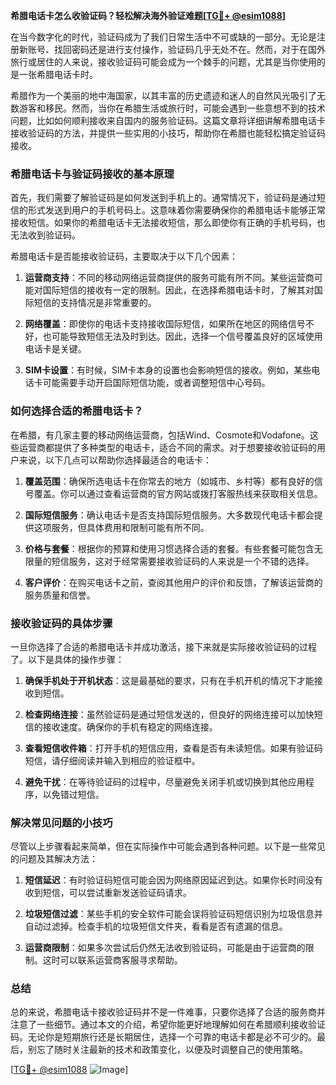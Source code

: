 **希腊电话卡怎么收验证码？轻松解决海外验证难题[[TG💪+ @esim1088](https://t.me/s/esim1088)]**

在当今数字化的时代，验证码成为了我们日常生活中不可或缺的一部分。无论是注册新账号、找回密码还是进行支付操作，验证码几乎无处不在。然而，对于在国外旅行或居住的人来说，接收验证码可能会成为一个棘手的问题，尤其是当你使用的是一张希腊电话卡时。

希腊作为一个美丽的地中海国家，以其丰富的历史遗迹和迷人的自然风光吸引了无数游客和移民。然而，当你在希腊生活或旅行时，可能会遇到一些意想不到的技术问题，比如如何顺利接收来自国内的服务验证码。这篇文章将详细讲解希腊电话卡接收验证码的方法，并提供一些实用的小技巧，帮助你在希腊也能轻松搞定验证码接收。

### 希腊电话卡与验证码接收的基本原理

首先，我们需要了解验证码是如何发送到手机上的。通常情况下，验证码是通过短信的形式发送到用户的手机号码上。这意味着你需要确保你的希腊电话卡能够正常接收短信。如果你的希腊电话卡无法接收短信，那么即使你有正确的手机号码，也无法收到验证码。

希腊电话卡是否能接收验证码，主要取决于以下几个因素：

1. **运营商支持**：不同的移动网络运营商提供的服务可能有所不同。某些运营商可能对国际短信的接收有一定的限制。因此，在选择希腊电话卡时，了解其对国际短信的支持情况是非常重要的。

2. **网络覆盖**：即使你的电话卡支持接收国际短信，如果所在地区的网络信号不好，也可能导致短信无法及时到达。因此，选择一个信号覆盖良好的区域使用电话卡是关键。

3. **SIM卡设置**：有时候，SIM卡本身的设置也会影响短信的接收。例如，某些电话卡可能需要手动开启国际短信功能，或者调整短信中心号码。

### 如何选择合适的希腊电话卡？

在希腊，有几家主要的移动网络运营商，包括Wind、Cosmote和Vodafone。这些运营商都提供了多种类型的电话卡，适合不同的需求。对于想要接收验证码的用户来说，以下几点可以帮助你选择最适合的电话卡：

1. **覆盖范围**：确保所选电话卡在你常去的地方（如城市、乡村等）都有良好的信号覆盖。你可以通过查看运营商的官方网站或拨打客服热线来获取相关信息。

2. **国际短信服务**：确认电话卡是否支持国际短信服务。大多数现代电话卡都会提供这项服务，但具体费用和限制可能有所不同。

3. **价格与套餐**：根据你的预算和使用习惯选择合适的套餐。有些套餐可能包含无限量的短信服务，这对于经常需要接收验证码的人来说是一个不错的选择。

4. **客户评价**：在购买电话卡之前，查阅其他用户的评价和反馈，了解该运营商的服务质量和信誉。

### 接收验证码的具体步骤

一旦你选择了合适的希腊电话卡并成功激活，接下来就是实际接收验证码的过程了。以下是具体的操作步骤：

1. **确保手机处于开机状态**：这是最基础的要求，只有在手机开机的情况下才能接收到短信。

2. **检查网络连接**：虽然验证码是通过短信发送的，但良好的网络连接可以加快短信的接收速度。确保你的手机有稳定的网络连接。

3. **查看短信收件箱**：打开手机的短信应用，查看是否有未读短信。如果有验证码短信，请仔细阅读并输入到相应的验证框中。

4. **避免干扰**：在等待验证码的过程中，尽量避免关闭手机或切换到其他应用程序，以免错过短信。

### 解决常见问题的小技巧

尽管以上步骤看起来简单，但在实际操作中可能会遇到各种问题。以下是一些常见的问题及其解决方法：

1. **短信延迟**：有时验证码短信可能会因为网络原因延迟到达。如果你长时间没有收到短信，可以尝试重新发送验证码请求。

2. **垃圾短信过滤**：某些手机的安全软件可能会误将验证码短信识别为垃圾信息并自动过滤掉。检查手机的垃圾短信文件夹，看看是否有遗漏的信息。

3. **运营商限制**：如果多次尝试后仍然无法收到验证码，可能是由于运营商的限制。这时可以联系运营商客服寻求帮助。

### 总结

总的来说，希腊电话卡接收验证码并不是一件难事，只要你选择了合适的服务商并注意了一些细节。通过本文的介绍，希望你能更好地理解如何在希腊顺利接收验证码。无论你是短期旅行还是长期居住，选择一个可靠的电话卡都是必不可少的。最后，别忘了随时关注最新的技术和政策变化，以便及时调整自己的使用策略。

[[TG💪+ @esim1088](https://t.me/s/esim1088) ![Image](https://i.postimg.cc/4NQfJmqS/Snipaste-2025-05-13-00-14-12.png)]